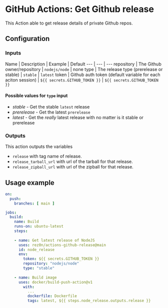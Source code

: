 # GitHub Actions: Get Github release
This Action able to get release details of private Github repos.

## Configuration

### Inputs

Name | Description | Example | Default
--- | --- | ---
repository | The Github owner/repository | `nodejs/node` | none
type | The release type (prerelease or stable) | `stable` | `latest`
token | Github auth token (default variable for each aciton session) | `${{ secrets.GITHUB_TOKEN }}` | `${{ secrets.GITHUB_TOKEN }}`

#### Possible values for `type` input
* *stable* - Get the stable `latest` release
* *prerelease* - Get the latest `prerelease`
* *latest* - Get the *really* latest release with no matter is it stable or prerelease

### Outputs
This action outputs the variables
- `release` with tag name of release.
- `release_tarball_url` with url of the tarball for that release.
- `release_zipball_url` with url of the zipball for that release.

## Usage example

```yaml
on:
  push:
    branches: [ main ]

jobs:
  build:
    name: Build
    runs-on: ubuntu-latest
    steps:
    
    - name: Get latest release of NodeJS
      uses: rez0n/actions-github-release@main
      id: node_release
      env:
        token: ${{ secrets.GITHUB_TOKEN }}
        repository: "nodejs/node"
        type: "stable"
        
    - name: Build image
      uses: docker/build-push-action@v1
        with:
          ...
          dockerfile: Dockerfile
          tags: latest, ${{ steps.node_release.outputs.release }}
```
